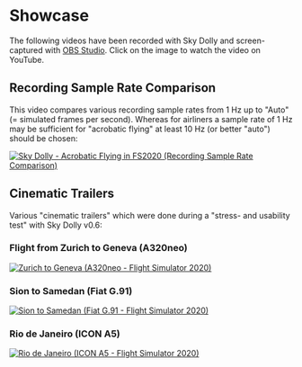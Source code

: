 # Showcase

The following videos have been recorded with Sky Dolly and screen-captured with [OBS Studio](https://obsproject.com/). Click on the image to watch the video on YouTube.

## Recording Sample Rate Comparison

This video compares various recording sample rates from 1 Hz up to "Auto" (= simulated frames per second). Whereas for airliners a sample rate of 1 Hz may be sufficient for "acrobatic flying" at least 10 Hz (or better "auto") should be chosen:

[![Sky Dolly - Acrobatic Flying in FS2020 (Recording Sample Rate Comparison)](https://img.youtube.com/vi/bfgkY0eXL4w/0.jpg)](https://www.youtube.com/watch?v=bfgkY0eXL4w "Sky Dolly - Acrobatic Flying in FS2020 (Recording Sample Rate Comparison)")

## Cinematic Trailers

Various "cinematic trailers" which were done during a "stress- and usability test" with Sky Dolly v0.6:

### Flight from Zurich to Geneva (A320neo)

[![Zurich to Geneva (A320neo - Flight Simulator 2020)](https://img.youtube.com/vi/cNAxF03nj7I/0.jpg)](https://www.youtube.com/watch?v=cNAxF03nj7I "Zurich to Geneva (A320neo - Flight Simulator 2020)")

### Sion to Samedan (Fiat G.91)

[![Sion to Samedan (Fiat G.91 - Flight Simulator 2020)](https://img.youtube.com/vi/OcgUTPZ_22Q/0.jpg)](https://www.youtube.com/watch?v=OcgUTPZ_22Q "Sion to Samedan (Fiat G.91 - Flight Simulator 2020)")

### Rio de Janeiro (ICON A5)

[![Rio de Janeiro (ICON A5 - Flight Simulator 2020)](https://img.youtube.com/vi/aouWqm5kA7Y/0.jpg)](https://www.youtube.com/watch?v=aouWqm5kA7Y "Rio de Janeiro (ICON A5 - Flight Simulator 2020)")
